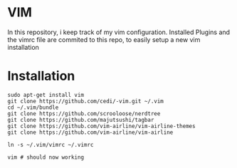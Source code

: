# VIM
In this repository, i keep track of my vim configuration.
Installed Plugins and the vimrc file are commited to this repo, to easily setup a new vim installation

# Installation
    sudo apt-get install vim 
    git clone https://github.com/cedi/-vim.git ~/.vim 
    cd ~/.vim/bundle 
    git clone https://github.com/scrooloose/nerdtree 
    git clone https://github.com/majutsushi/tagbar 
    git clone https://github.com/vim-airline/vim-airline-themes 
    git clone https://github.com/vim-airline/vim-airline 
    
    ln -s ~/.vim/vimrc ~/.vimrc
    
    vim # should now working
